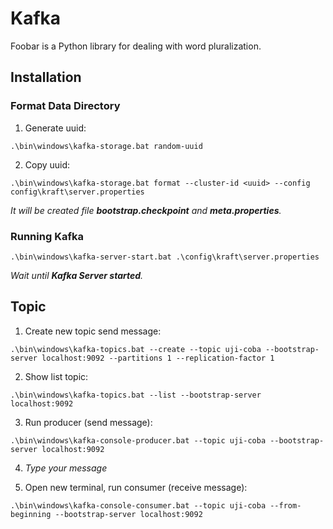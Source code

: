 # Kafka

Foobar is a Python library for dealing with word pluralization.

## Installation

### Format Data Directory

1. Generate uuid:
```
.\bin\windows\kafka-storage.bat random-uuid
```

2. Copy uuid:

```
.\bin\windows\kafka-storage.bat format --cluster-id <uuid> --config config\kraft\server.properties
```

*It will be created file **bootstrap.checkpoint** and **meta.properties**.*

### Running Kafka

```
.\bin\windows\kafka-server-start.bat .\config\kraft\server.properties
```

*Wait until **Kafka Server started**.*

## Topic

1. Create new topic send message:

```
.\bin\windows\kafka-topics.bat --create --topic uji-coba --bootstrap-server localhost:9092 --partitions 1 --replication-factor 1
```

2. Show list topic:

```
.\bin\windows\kafka-topics.bat --list --bootstrap-server localhost:9092
```

3. Run producer (send message):
```
.\bin\windows\kafka-console-producer.bat --topic uji-coba --bootstrap-server localhost:9092
```

4. *Type your message*

5. Open new terminal, run consumer (receive message):

```
.\bin\windows\kafka-console-consumer.bat --topic uji-coba --from-beginning --bootstrap-server localhost:9092
```
